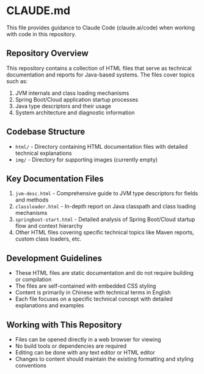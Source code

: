 # CLAUDE.md

This file provides guidance to Claude Code (claude.ai/code) when working with code in this repository.

## Repository Overview

This repository contains a collection of HTML files that serve as technical documentation and reports for Java-based systems. The files cover topics such as:

1. JVM internals and class loading mechanisms
2. Spring Boot/Cloud application startup processes
3. Java type descriptors and their usage
4. System architecture and diagnostic information

## Codebase Structure

- `html/` - Directory containing HTML documentation files with detailed technical explanations
- `img/` - Directory for supporting images (currently empty)

## Key Documentation Files

1. `jvm-desc.html` - Comprehensive guide to JVM type descriptors for fields and methods
2. `classloader.html` - In-depth report on Java classpath and class loading mechanisms
3. `springboot-start.html` - Detailed analysis of Spring Boot/Cloud startup flow and context hierarchy
4. Other HTML files covering specific technical topics like Maven reports, custom class loaders, etc.

## Development Guidelines

- These HTML files are static documentation and do not require building or compilation
- The files are self-contained with embedded CSS styling
- Content is primarily in Chinese with technical terms in English
- Each file focuses on a specific technical concept with detailed explanations and examples

## Working with This Repository

- Files can be opened directly in a web browser for viewing
- No build tools or dependencies are required
- Editing can be done with any text editor or HTML editor
- Changes to content should maintain the existing formatting and styling conventions